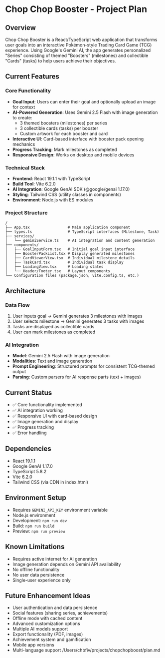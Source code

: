 # Chop Chop Booster - Project Plan

## Overview
Chop Chop Booster is a React/TypeScript web application that transforms user goals into an interactive Pokémon-style Trading Card Game (TCG) experience. Using Google's Gemini AI, the app generates personalized "Series" consisting of themed "Boosters" (milestones) and collectible "Cards" (tasks) to help users achieve their objectives.

## Current Features

### Core Functionality
- **Goal Input**: Users can enter their goal and optionally upload an image for context
- **AI-Powered Generation**: Uses Gemini 2.5 Flash with image generation to create:
  - 3 themed boosters (milestones) per series
  - 3 collectible cards (tasks) per booster
  - Custom artwork for each booster and card
- **Interactive UI**: Card-based interface with booster pack opening mechanics
- **Progress Tracking**: Mark milestones as completed
- **Responsive Design**: Works on desktop and mobile devices

### Technical Stack
- **Frontend**: React 19.1.1 with TypeScript
- **Build Tool**: Vite 6.2.0
- **AI Integration**: Google GenAI SDK (@google/genai 1.17.0)
- **Styling**: Tailwind CSS (utility classes in components)
- **Environment**: Node.js with ES modules

### Project Structure
```
/
├── App.tsx                 # Main application component
├── types.ts                # TypeScript interfaces (Milestone, Task)
├── services/
│   └── geminiService.ts    # AI integration and content generation
├── components/
│   ├── GoalInputForm.tsx   # Initial goal input interface
│   ├── BoosterPackList.tsx # Display generated milestones
│   ├── CardViewerView.tsx  # Individual milestone details
│   ├── TaskCard.tsx        # Individual task display
│   ├── LoadingView.tsx     # Loading states
│   └── Header/Footer.tsx   # Layout components
└── Configuration files (package.json, vite.config.ts, etc.)
```

## Architecture

### Data Flow
1. User inputs goal → Gemini generates 3 milestones with images
2. User selects milestone → Gemini generates 3 tasks with images
3. Tasks are displayed as collectible cards
4. User can mark milestones as completed

### AI Integration
- **Model**: Gemini 2.5 Flash with image generation
- **Modalities**: Text and image generation
- **Prompt Engineering**: Structured prompts for consistent TCG-themed output
- **Parsing**: Custom parsers for AI response parts (text + images)

## Current Status
- ✅ Core functionality implemented
- ✅ AI integration working
- ✅ Responsive UI with card-based design
- ✅ Image generation and display
- ✅ Progress tracking
- ✅ Error handling

## Dependencies
- React 19.1.1
- Google GenAI 1.17.0
- TypeScript 5.8.2
- Vite 6.2.0
- Tailwind CSS (via CDN in index.html)

## Environment Setup
- Requires `GEMINI_API_KEY` environment variable
- Node.js environment
- Development: `npm run dev`
- Build: `npm run build`
- Preview: `npm run preview`

## Known Limitations
- Requires active internet for AI generation
- Image generation depends on Gemini API availability
- No offline functionality
- No user data persistence
- Single-user experience only

## Future Enhancement Ideas
- User authentication and data persistence
- Social features (sharing series, achievements)
- Offline mode with cached content
- Advanced customization options
- Multiple AI models support
- Export functionality (PDF, images)
- Achievement system and gamification
- Mobile app versions
- Multi-language support</content>
<parameter name="filePath">/Users/chbfiv/projects/chopchopboost/plan.md
